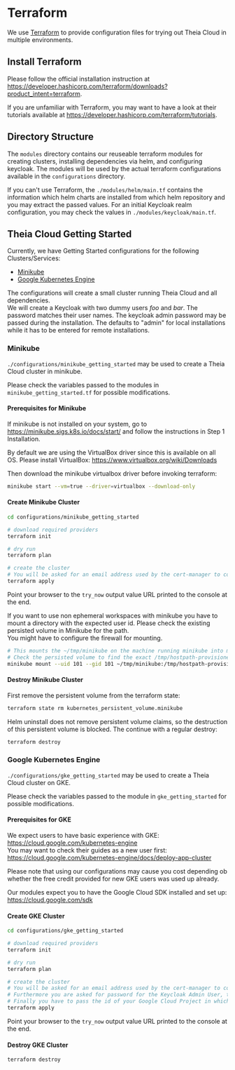 # Terraform

We use [Terraform](https://www.terraform.io/) to provide configuration files for trying out Theia Cloud in multiple environments.

## Install Terraform

Please follow the official installation instruction at <https://developer.hashicorp.com/terraform/downloads?product_intent=terraform>.

If you are unfamiliar with Terraform, you may want to have a look at their tutorials available at <https://developer.hashicorp.com/terraform/tutorials>.

## Directory Structure

The `modules` directory contains our reuseable terraform modules for creating clusters, installing dependencies via helm, and configuring keycloak. The modules will be used by the actual terraform configurations available in the `configurations` directory.

If you can't use Terraform, the `./modules/helm/main.tf` contains the information which helm charts are installed from which helm repository and you may extract the passed values. For an initial Keycloak realm configuration, you may check the values in `./modules/keycloak/main.tf`.

## Theia Cloud Getting Started

Currently, we have Getting Started configurations for the following Clusters/Services:

* [Minikube](#minikube)
* [Google Kubernetes Engine](#google-kubernetes-engine)

The configurations will create a small cluster running Theia Cloud and all dependencies.\
We will create a Keycloak with two dummy users *foo* and *bar*. The password matches their user names.
The keycloak admin password may be passed during the installation. The defaults to "admin" for local installations while it has to be entered for remote installations.

### Minikube

`./configurations/minikube_getting_started` may be used to create a Theia Cloud cluster in minikube.

Please check the variables passed to the modules in `minikube_getting_started.tf` for possible modifications.

#### Prerequisites for Minikube

If minikube is not installed on your system, go to <https://minikube.sigs.k8s.io/docs/start/> and follow the instructions in Step 1 Installation.

By default we are using the VirtualBox driver since this is available on all OS. Please install VirtualBox: <https://www.virtualbox.org/wiki/Downloads>

Then download the minikube virtualbox driver before invoking terraform:

```bash
minikube start --vm=true --driver=virtualbox --download-only
```

#### Create Minikube Cluster

```bash
cd configurations/minikube_getting_started

# download required providers
terraform init

# dry run
terraform plan

# create the cluster
# You will be asked for an email address used by the cert-manager to contact you about expiring certs.
terraform apply
```

Point your browser to the `try_now` output value URL printed to the console at the end.

If you want to use non ephemeral workspaces with minikube you have to mount a directory with the expected user id. Please check the existing persisted volume in Minikube for the path.\
You might have to configure the firewall for mounting.

```bash
# This mounts the ~/tmp/minikube on the machine running minikube into minkube. 
# Check the persisted volume to find the exact /tmp/hostpath-provisioner/theia-cloud/ path
minikube mount --uid 101 --gid 101 ~/tmp/minikube:/tmp/hostpath-provisioner/theia-cloud
```

#### Destroy Minikube Cluster

First remove the persistent volume from the terraform state:

```bash
terraform state rm kubernetes_persistent_volume.minikube
```

Helm uninstall does not remove persistent volume claims, so the destruction of this persistent volume is blocked. The continue with a regular destroy:

```bash
terraform destroy
```

### Google Kubernetes Engine

`./configurations/gke_getting_started` may be used to create a Theia Cloud cluster on GKE.

Please check the variables passed to the module in `gke_getting_started` for possible modifications.

#### Prerequisites for GKE

We expect users to have basic experience with GKE: <https://cloud.google.com/kubernetes-engine>\
You may want to check their guides as a new user first: <https://cloud.google.com/kubernetes-engine/docs/deploy-app-cluster>

Please note that using our configurations may cause you cost depending ob whether the free credit provided for new GKE users was used up already.

Our modules expect you to have the Google Cloud SDK installed and set up: <https://cloud.google.com/sdk>

#### Create GKE Cluster

```bash
cd configurations/gke_getting_started

# download required providers
terraform init

# dry run
terraform plan

# create the cluster
# You will be asked for an email address used by the cert-manager to contact you about expiring certs.
# Furthermore you are asked for password for the Keycloak Admin User, the Postgres DB and the Postgres Admin User.
# Finally you have to pass the id of your Google Cloud Project in which the cluster will be created.
terraform apply
```

Point your browser to the `try_now` output value URL printed to the console at the end.

#### Destroy GKE Cluster

```bash
terraform destroy
```
